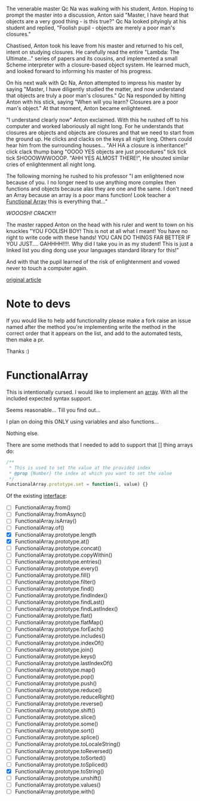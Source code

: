 The venerable master Qc Na was walking with his student, Anton. Hoping to prompt the master into a discussion, Anton said "Master, I have heard that objects are a very good thing - is this true?" Qc Na looked pityingly at his student and replied, "Foolish pupil - objects are merely a poor man's closures."

Chastised, Anton took his leave from his master and returned to his cell, intent on studying closures. He carefully read the entire "Lambda: The Ultimate..." series of papers and its cousins, and implemented a small Scheme interpreter with a closure-based object system. He learned much, and looked forward to informing his master of his progress.

On his next walk with Qc Na, Anton attempted to impress his master by saying "Master, I have diligently studied the matter, and now understand that objects are truly a poor man's closures." Qc Na responded by hitting Anton with his stick, saying "When will you learn? Closures are a poor man's object." At that moment, Anton became enlightened.

"I understand clearly now" Anton exclaimed. With this he rushed off to his computer and worked laboriously all night long. For he understands that closures are objects and objects are closures and that we need to start from the ground up. He clicks and clacks on the keys all night long. Others could hear him from the surrounding houses... "AH HA a closure is inheritance!" click clack thump bang "OOOO YES objects are just procedures" tick tick tick SHOOOWWWOOOP. "AHH YES ALMOST THERE!", He shouted similar cries of enlightenment all night long.

The following morning he rushed to his professor "I am enlightened now because of you. I no longer need to use anything more complex then functions and objects because alas they are one and the same. I don't need an Array because an array is a poor mans function! Look teacher a [Functional Array](https://github.com/lewibs/FunctionalArray) this is everything that..."

*WOOOSH! CRACK!!!*

The master rapped Anton on the head with his ruler and went to town on his knuckles "YOU FOOLISH BOY! This is not at all what I meant! You have no right to write code with these hands! YOU CAN DO THINGS FAR BETTER IF YOU JUST.... GAHHHH!!!!. Why did I take you in as my student! This is just a linked list you ding dong use your languages standard library for this!"

And with that the pupil learned of the risk of enlightenment and vowed never to touch a computer again.

[original article](http://people.csail.mit.edu/gregs/ll1-discuss-archive-html/msg03277.html)

# Note to devs
If you would like to help add functionality please make a fork raise an issue named after the method you're implementing write the method in the correct order that it appears on the list, and add to the automated tests, then make a pr.

Thanks :)

# FunctionalArray
This is intentionally cursed. I would like to implement an [array](https://developer.mozilla.org/en-US/docs/Web/JavaScript/Reference/Global_Objects/Array). With all the included expected syntax support. 

Seems reasonable... Till you find out...

I plan on doing this ONLY using variables and also functions...

Nothing else.

There are some methods that I needed to add to support that [] thing arrays do:
```js
/**
 * This is used to set the value at the provided index
 * @prop {Number} the index at which you want to set the value
 */
FunctionalArray.prototype.set = function(i, value) {}
```

Of the existing [interface](https://developer.mozilla.org/en-US/docs/Web/JavaScript/Reference/Global_Objects/Array):
- [ ] FunctionalArray.from()
- [ ] FunctionalArray.fromAsync()
- [ ] FunctionalArray.isArray()
- [ ] FunctionalArray.of()
- [x] FunctionalArray.prototype.length
- [x] FunctionalArray.prototype.at()
- [ ] FunctionalArray.prototype.concat()
- [ ] FunctionalArray.prototype.copyWithin()
- [ ] FunctionalArray.prototype.entries()
- [ ] FunctionalArray.prototype.every()
- [ ] FunctionalArray.prototype.fill()
- [ ] FunctionalArray.prototype.filter()
- [ ] FunctionalArray.prototype.find()
- [ ] FunctionalArray.prototype.findIndex()
- [ ] FunctionalArray.prototype.findLast()
- [ ] FunctionalArray.prototype.findLastIndex()
- [ ] FunctionalArray.prototype.flat()
- [ ] FunctionalArray.prototype.flatMap()
- [ ] FunctionalArray.prototype.forEach()
- [ ] FunctionalArray.prototype.includes()
- [ ] FunctionalArray.prototype.indexOf()
- [ ] FunctionalArray.prototype.join()
- [ ] FunctionalArray.prototype.keys()
- [ ] FunctionalArray.prototype.lastIndexOf()
- [ ] FunctionalArray.prototype.map()
- [ ] FunctionalArray.prototype.pop()
- [ ] FunctionalArray.prototype.push()
- [ ] FunctionalArray.prototype.reduce()
- [ ] FunctionalArray.prototype.reduceRight()
- [ ] FunctionalArray.prototype.reverse()
- [ ] FunctionalArray.prototype.shift()
- [ ] FunctionalArray.prototype.slice()
- [ ] FunctionalArray.prototype.some()
- [ ] FunctionalArray.prototype.sort()
- [ ] FunctionalArray.prototype.splice()
- [ ] FunctionalArray.prototype.toLocaleString()
- [ ] FunctionalArray.prototype.toReversed()
- [ ] FunctionalArray.prototype.toSorted()
- [ ] FunctionalArray.prototype.toSpliced()
- [x] FunctionalArray.prototype.toString()
- [ ] FunctionalArray.prototype.unshift()
- [ ] FunctionalArray.prototype.values()
- [ ] FunctionalArray.prototype.with()
